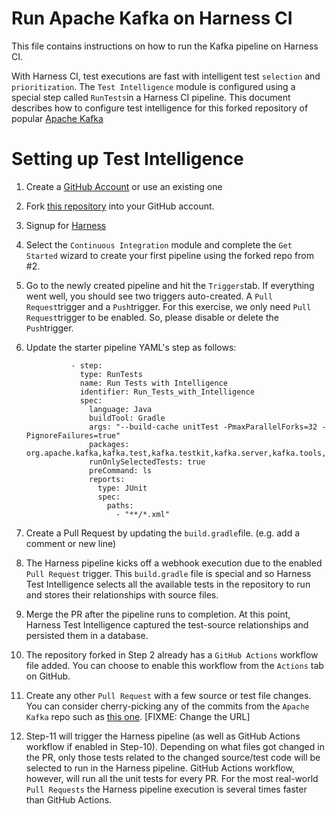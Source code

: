 # Run Apache Kafka on Harness CI

This file contains instructions on how to run the Kafka pipeline on Harness CI.

With Harness CI, test executions are fast with intelligent test `selection` and `prioritization`. The `Test Intelligence` module is configured using a special step called `RunTests`in a Harness CI pipeline. This document describes how to configure test intelligence for this forked repository of popular [Apache Kafka](https://github.com/apache/kafka)


# Setting up Test Intelligence

 1. Create a [GitHub Account](https://github.com) or use an existing one
 2. Fork [this repository](https://github.com/harness-community/kafka-demo/fork) into your GitHub account. 
 3. Signup for [Harness](https://app.harness.io/auth/#/signup)
 4. Select the `Continuous Integration` module and complete the `Get Started` wizard to create your first pipeline using the forked repo from #2.
 5. Go to the newly created pipeline and hit the `Triggers`tab. If everything went well, you should see two triggers auto-created. A `Pull Request`trigger and a `Push`trigger. For this exercise, we only need `Pull Request`trigger to be enabled. So, please disable or delete the `Push`trigger.
 6. Update the starter pipeline YAML's step as follows:

                  - step:
                    type: RunTests
                    name: Run Tests with Intelligence
                    identifier: Run_Tests_with_Intelligence
                    spec:
                      language: Java
                      buildTool: Gradle
                      args: "--build-cache unitTest -PmaxParallelForks=32 -PignoreFailures=true"
                      packages: org.apache.kafka,kafka.test,kafka.testkit,kafka.server,kafka.tools,kafka.examples,test.plugins
                      runOnlySelectedTests: true
                      preCommand: ls
                      reports:
                        type: JUnit
                        spec:
                          paths:
                            - "**/*.xml"
7. Create a Pull Request by updating the `build.gradle`file. (e.g. add a comment or new line)
8. The Harness pipeline kicks off a webhook execution due to the enabled `Pull Request` trigger. This `build.gradle` file is special and so Harness Test Intelligence selects all the available tests in the repository to run and stores their relationships with source files.
9. Merge the PR after the pipeline runs to completion. At this point, Harness Test Intelligence captured the test-source relationships and persisted them in a database.
10. The repository forked in Step 2 already has a `GitHub Actions` workflow file added. You can choose to enable this workflow from the `Actions` tab on GitHub.
11. Create any other `Pull Request` with a few source or test file changes. You can consider cherry-picking any of the commits from the `Apache Kafka` repo such as [this one](https://github.com/hemanthmantri/harness-kafka-demo/pull/2). [FIXME: Change the URL]
12. Step-11 will trigger the Harness pipeline (as well as GitHub Actions workflow if enabled in Step-10). Depending on what files got changed in the PR, only those tests related to the changed source/test code will be selected to run in the Harness pipeline. GitHub Actions workflow, however, will run all the unit tests for every PR. For the most real-world `Pull Requests` the Harness pipeline execution is several times faster than GitHub Actions.
